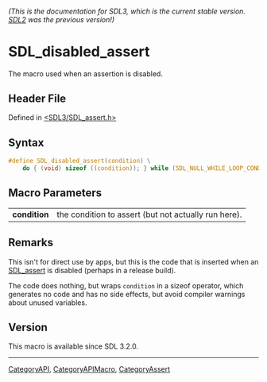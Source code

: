 ###### (This is the documentation for SDL3, which is the current stable version. [SDL2](https://wiki.libsdl.org/SDL2/) was the previous version!)
# SDL_disabled_assert

The macro used when an assertion is disabled.

## Header File

Defined in [<SDL3/SDL_assert.h>](https://github.com/libsdl-org/SDL/blob/main/include/SDL3/SDL_assert.h)

## Syntax

```c
#define SDL_disabled_assert(condition) \
    do { (void) sizeof ((condition)); } while (SDL_NULL_WHILE_LOOP_CONDITION)
```

## Macro Parameters

|               |                                                      |
| ------------- | ---------------------------------------------------- |
| **condition** | the condition to assert (but not actually run here). |

## Remarks

This isn't for direct use by apps, but this is the code that is inserted
when an [SDL_assert](SDL_assert) is disabled (perhaps in a release build).

The code does nothing, but wraps `condition` in a sizeof operator, which
generates no code and has no side effects, but avoid compiler warnings
about unused variables.

## Version

This macro is available since SDL 3.2.0.

----
[CategoryAPI](CategoryAPI), [CategoryAPIMacro](CategoryAPIMacro), [CategoryAssert](CategoryAssert)


